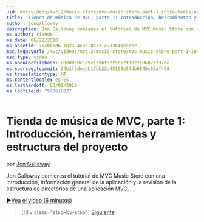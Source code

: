 ```yaml
---
uid: mvc/videos/mvc-2/music-store/mvc-music-store-part-1-intro-tools-and-project-structure
title: 'Tienda de música de MVC, parte 1: Introducción, herramientas y estructura del proyecto | Microsoft Docs'
author: jongalloway
description: Jon Galloway comienza el tutorial de MVC Music Store con una introducción, información general de la aplicación y la revisión de la estructura de directorios de una aplicación MVC...
ms.author: riande
ms.date: 06/22/2010
ms.assetid: 75cbb6d6-1823-4e3c-8c33-c733641eadb2
msc.legacyurl: /mvc/videos/mvc-2/music-store/mvc-music-store-part-1-intro-tools-and-project-structure
msc.type: video
ms.openlocfilehash: 800dde9c1e9c159bf32f9052f1027c86073f370e
ms.sourcegitcommit: 24b1f6decbb17bb22a45166e5fdb0845c65af498
ms.translationtype: MT
ms.contentlocale: es-ES
ms.lasthandoff: 03/01/2019
ms.locfileid: "57061882"
---
```

<a name="mvc-music-store-part-1-intro-tools-and-project-structure"></a>Tienda de música de MVC, parte 1: Introducción, herramientas y estructura del proyecto
====================
por [Jon Galloway](https://github.com/jongalloway)

Jon Galloway comienza el tutorial de MVC Music Store con una introducción, información general de la aplicación y la revisión de la estructura de directorios de una aplicación MVC.

[&#9654;Vea el vídeo (6 minutos)](https://channel9.msdn.com/Blogs/ASP-NET-Site-Videos/mvc-music-store-part-1-intro-tools-and-project-structure)

> [!div class="step-by-step"]
> [Siguiente](mvc-music-store-part-2-controllers.md)
